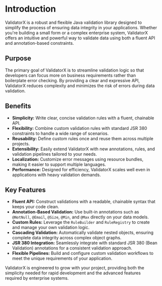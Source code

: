 # Introduction

ValidatorX is a robust and flexible Java validation library designed to simplify the process of ensuring data integrity in your applications. Whether you're building a small form or a complex enterprise system, ValidatorX offers an intuitive and powerful way to validate data using both a fluent API and annotation-based constraints.

## Purpose

The primary goal of ValidatorX is to streamline validation logic so that developers can focus more on business requirements rather than boilerplate error checking. By providing a clear and expressive API, ValidatorX reduces complexity and minimizes the risk of errors during data validation.

## Benefits

- **Simplicity:** Write clear, concise validation rules with a fluent, chainable API.
- **Flexibility:** Combine custom validation rules with standard JSR 380 constraints to handle a wide range of scenarios.
- **Reusability:** Define custom rules once and reuse them across multiple projects.
- **Extensibility:** Easily extend ValidatorX with new annotations, rules, and validation pipelines tailored to your needs.
- **Localization:** Customize error messages using resource bundles, making it easier to support multiple languages.
- **Performance:** Designed for efficiency, ValidatorX scales well even in applications with heavy validation demands.

## Key Features

- **Fluent API:** Construct validations with a readable, chainable syntax that keeps your code clean.
- **Annotation-Based Validation:** Use built-in annotations such as `@NotNull`, `@Email`, `@Size`, `@Min`, and `@Max` directly on your data models.
- **Custom Rules:** Leverage the `RuleBuilder` and `RuleRegistry` to create and manage your own validation logic.
- **Cascading Validation:** Automatically validate nested objects, ensuring complete data integrity across complex object graphs.
- **JSR 380 Integration:** Seamlessly integrate with standard JSR 380 (Bean Validation) annotations for a consistent validation approach.
- **Flexible Pipelines:** Build and configure custom validation workflows to meet the unique requirements of your application.

ValidatorX is engineered to grow with your project, providing both the simplicity needed for rapid development and the advanced features required by enterprise systems.
